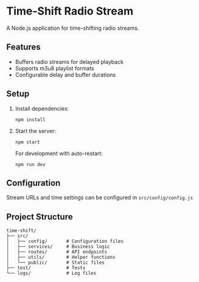 # Time-Shift Radio Stream

A Node.js application for time-shifting radio streams.

## Features

- Buffers radio streams for delayed playback
- Supports m3u8 playlist formats
- Configurable delay and buffer durations

## Setup

1. Install dependencies:
   ```
   npm install
   ```

2. Start the server:
   ```
   npm start
   ```

   For development with auto-restart:
   ```
   npm run dev
   ```

## Configuration

Stream URLs and time settings can be configured in `src/config/config.js`

## Project Structure

```
time-shift/
├── src/
│   ├── config/       # Configuration files
│   ├── services/     # Business logic
│   ├── routes/       # API endpoints
│   ├── utils/        # Helper functions
│   └── public/       # Static files
├── test/             # Tests
└── logs/             # Log files
``` 